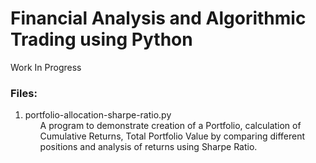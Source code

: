 # Financial Analysis and Algorithmic Trading using Python
<p>Work In Progress</p>

### Files:
<ol>
  <li>
    portfolio-allocation-sharpe-ratio.py
    <ul>
      A program to demonstrate creation of a Portfolio, calculation of Cumulative Returns, Total Portfolio Value by comparing different positions and analysis of returns using Sharpe Ratio.
    </ul>
  </li>
</ol>
